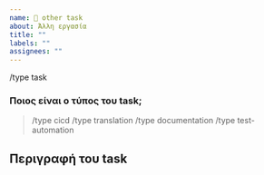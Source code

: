 ```yaml
---
name: 🔧 other task
about: Άλλη εργασία
title: ""
labels: ""
assignees: ""
---
```


/type task

### Ποιος είναι ο τύπος του task;

<!--
    Αφαιρέστε το σύμβολο του σχολίου για τον τύπο που θέλετε και διαγράψτε τα υπόλοιπα.
    Π.χ το `/type translation θα γινει απλά: /type translation
-->

> /type cicd
> /type translation
> /type documentation
> /type test-automation

## Περιγραφή του task

<!--
    Περιγράψτε το issue και το τι ακριβώς θα θέλατε να συμβεί στο προτζεκτ.
-->
